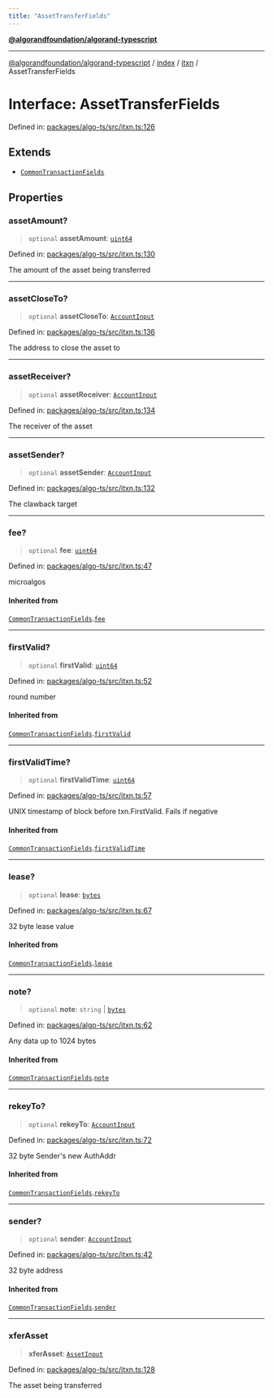 ```yaml
---
title: "AssetTransferFields"
---
```


[**@algorandfoundation/algorand-typescript**](../../../../README.md)

***

[@algorandfoundation/algorand-typescript](../../../../README.md) / [index](../../../README.md) / [itxn](../README.md) / AssetTransferFields

# Interface: AssetTransferFields

Defined in: [packages/algo-ts/src/itxn.ts:126](https://github.com/algorandfoundation/puya-ts/blob/main/packages/algo-ts/src/itxn.ts#L126)

## Extends

- [`CommonTransactionFields`](CommonTransactionFields.md)

## Properties

### assetAmount?

> `optional` **assetAmount**: [`uint64`](../../../type-aliases/uint64.md)

Defined in: [packages/algo-ts/src/itxn.ts:130](https://github.com/algorandfoundation/puya-ts/blob/main/packages/algo-ts/src/itxn.ts#L130)

The amount of the asset being transferred

***

### assetCloseTo?

> `optional` **assetCloseTo**: [`AccountInput`](../../../-internal-/type-aliases/AccountInput.md)

Defined in: [packages/algo-ts/src/itxn.ts:136](https://github.com/algorandfoundation/puya-ts/blob/main/packages/algo-ts/src/itxn.ts#L136)

The address to close the asset to

***

### assetReceiver?

> `optional` **assetReceiver**: [`AccountInput`](../../../-internal-/type-aliases/AccountInput.md)

Defined in: [packages/algo-ts/src/itxn.ts:134](https://github.com/algorandfoundation/puya-ts/blob/main/packages/algo-ts/src/itxn.ts#L134)

The receiver of the asset

***

### assetSender?

> `optional` **assetSender**: [`AccountInput`](../../../-internal-/type-aliases/AccountInput.md)

Defined in: [packages/algo-ts/src/itxn.ts:132](https://github.com/algorandfoundation/puya-ts/blob/main/packages/algo-ts/src/itxn.ts#L132)

The clawback target

***

### fee?

> `optional` **fee**: [`uint64`](../../../type-aliases/uint64.md)

Defined in: [packages/algo-ts/src/itxn.ts:47](https://github.com/algorandfoundation/puya-ts/blob/main/packages/algo-ts/src/itxn.ts#L47)

microalgos

#### Inherited from

[`CommonTransactionFields`](CommonTransactionFields.md).[`fee`](CommonTransactionFields.md#fee)

***

### firstValid?

> `optional` **firstValid**: [`uint64`](../../../type-aliases/uint64.md)

Defined in: [packages/algo-ts/src/itxn.ts:52](https://github.com/algorandfoundation/puya-ts/blob/main/packages/algo-ts/src/itxn.ts#L52)

round number

#### Inherited from

[`CommonTransactionFields`](CommonTransactionFields.md).[`firstValid`](CommonTransactionFields.md#firstvalid)

***

### firstValidTime?

> `optional` **firstValidTime**: [`uint64`](../../../type-aliases/uint64.md)

Defined in: [packages/algo-ts/src/itxn.ts:57](https://github.com/algorandfoundation/puya-ts/blob/main/packages/algo-ts/src/itxn.ts#L57)

UNIX timestamp of block before txn.FirstValid. Fails if negative

#### Inherited from

[`CommonTransactionFields`](CommonTransactionFields.md).[`firstValidTime`](CommonTransactionFields.md#firstvalidtime)

***

### lease?

> `optional` **lease**: [`bytes`](../../../type-aliases/bytes.md)

Defined in: [packages/algo-ts/src/itxn.ts:67](https://github.com/algorandfoundation/puya-ts/blob/main/packages/algo-ts/src/itxn.ts#L67)

32 byte lease value

#### Inherited from

[`CommonTransactionFields`](CommonTransactionFields.md).[`lease`](CommonTransactionFields.md#lease)

***

### note?

> `optional` **note**: `string` \| [`bytes`](../../../type-aliases/bytes.md)

Defined in: [packages/algo-ts/src/itxn.ts:62](https://github.com/algorandfoundation/puya-ts/blob/main/packages/algo-ts/src/itxn.ts#L62)

Any data up to 1024 bytes

#### Inherited from

[`CommonTransactionFields`](CommonTransactionFields.md).[`note`](CommonTransactionFields.md#note)

***

### rekeyTo?

> `optional` **rekeyTo**: [`AccountInput`](../../../-internal-/type-aliases/AccountInput.md)

Defined in: [packages/algo-ts/src/itxn.ts:72](https://github.com/algorandfoundation/puya-ts/blob/main/packages/algo-ts/src/itxn.ts#L72)

32 byte Sender's new AuthAddr

#### Inherited from

[`CommonTransactionFields`](CommonTransactionFields.md).[`rekeyTo`](CommonTransactionFields.md#rekeyto)

***

### sender?

> `optional` **sender**: [`AccountInput`](../../../-internal-/type-aliases/AccountInput.md)

Defined in: [packages/algo-ts/src/itxn.ts:42](https://github.com/algorandfoundation/puya-ts/blob/main/packages/algo-ts/src/itxn.ts#L42)

32 byte address

#### Inherited from

[`CommonTransactionFields`](CommonTransactionFields.md).[`sender`](CommonTransactionFields.md#sender)

***

### xferAsset

> **xferAsset**: [`AssetInput`](../../../-internal-/type-aliases/AssetInput.md)

Defined in: [packages/algo-ts/src/itxn.ts:128](https://github.com/algorandfoundation/puya-ts/blob/main/packages/algo-ts/src/itxn.ts#L128)

The asset being transferred
